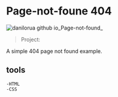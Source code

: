 # Page-not-foune 404

![danilorua github io_Page-not-found_](https://github.com/DaniloRua/Page-not-found/assets/95241639/5e7a915f-1812-40e9-9f67-8cc14c6cd05e)

> Project:

A simple 404 page not found example.
   
## tools

    -HTML
    -CSS
